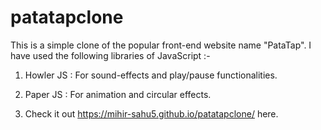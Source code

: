 # patatapclone
This is a simple clone of the popular front-end website name "PataTap".
I have used the following libraries of JavaScript :-

1. Howler JS :  For sound-effects and play/pause functionalities.

2. Paper JS : For animation and circular effects.

3. Check it out https://mihir-sahu5.github.io/patatapclone/ here.
